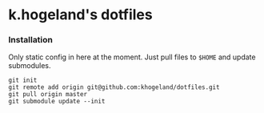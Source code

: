 # k.hogeland's dotfiles
### Installation
Only static config in here at the moment. Just pull files to `$HOME` and update submodules.
```
git init
git remote add origin git@github.com:khogeland/dotfiles.git
git pull origin master
git submodule update --init
```
